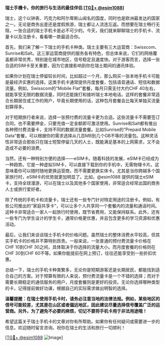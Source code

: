 **瑞士手機卡，你的旅行与生活的最佳伴侣 [[TG💪+ @esim1088](https://t.me/s/esim1088)]**

瑞士，这个以钟表、巧克力和阿尔卑斯山闻名的国度，同时也是欧洲最发达的国家之一。无论是商务出差还是度假旅游，瑞士都让人流连忘返。而想要在瑞士畅行无阻，一张合适的瑞士手机卡是必不可少的。今天，我们就来聊聊瑞士的手机卡、流量卡以及注册卡，看看哪一款最适合你。

首先，我们来了解一下瑞士的手机卡种类。瑞士主要有三大运营商：Swisscom、Sunrise和Salt。这三家运营商提供的服务各有特色，但总体来说，它们的网络覆盖都非常优秀，特别是在城市地区，信号稳定且速度快。对于游客而言，选择一张合适的SIM卡至关重要，因为它直接影响到你在瑞士期间的通讯体验。

如果你计划在瑞士停留较长时间，比如超过一个月，那么购买一张本地手机卡可能是最经济实惠的选择。这类手机卡通常提供月度套餐，包括语音通话、短信和数据流量。例如，Swisscom的“Mobile Flat”套餐，每月只需支付大约CHF 40左右，就能享受无限的数据流量，同时还能拨打和接听瑞士本地电话。这样的套餐非常适合长期居住或工作的用户，毕竟长期使用的话，这种包月套餐会比每天单独买流量划算得多。

对于短期旅行者来说，选择一张预付费的流量卡更为合适。这些流量卡不需要签订合同，也不需要押金，只要充值一定金额即可激活使用。Sunrise和Salt都有推出各种预付费流量卡，支持不同的数据流量套餐。比如Sunrise的“Prepaid Mobile Data”套餐，可以根据你的需求选择从几百MB到几个GB不等的流量包。这种灵活性非常适合那些只在瑞士短暂停留几天的人士，既能满足基本的上网需求，又不会造成不必要的浪费。

当然，还有一种特别方便的选择——eSIM卡。随着科技的发展，eSIM卡已经成为一种趋势。它是一种虚拟SIM卡，可以直接下载到你的手机中，无需物理卡片。这意味着你可以随时随地更换运营商，而不需要更换实体卡。尤其是当你跨越多个国家旅行时，eSIM卡的优势就更加明显了。比如，@esim1088 提供的瑞士eSIM卡，支持全球漫游，可以在瑞士以及其他多个国家使用，非常适合经常出国的商务人士或旅行爱好者。

除了传统的手机卡和流量卡，瑞士还有一些专门针对特定用途的注册卡。例如，有些公司推出的“家庭共享卡”，可以让多个人共享同一个套餐内的流量和通话时间。这种卡非常适合一家人一起旅行时使用，既节省费用，又能保持联系。此外，还有一些专门为学生设计的学生卡，通常价格更优惠，并且包含更多的学习资源和优惠活动。

最后，让我们来谈谈瑞士手机卡的价格问题。虽然瑞士的整体消费水平较高，但其实手机卡的价格并不算特别昂贵。一般来说，一张普通的预付费流量卡价格在CHF 10到CHF 30之间，具体取决于你选择的流量大小。而月度套餐的价格则在CHF 30到CHF 60不等。如果你能提前在网上预订，往往还能享受到一些折扣优惠。

总结一下，瑞士的手机卡种类繁多，无论你是短期游客还是长期居民，都能找到适合自己的方案。对于预算有限的人来说，预付费流量卡是一个不错的选择；而对于需要长期稳定的通信服务的用户，月度套餐则是更好的投资。无论你选择哪种类型的卡，记得提前做好功课，根据自己的实际需求做出明智的选择。

**温馨提醒：在瑞士使用手机卡时，请务必注意当地的法律法规。例如，某些地区的信号可能较差，尤其是在山区或者偏远地区，因此建议尽量选择信号覆盖广泛的运营商。另外，为了避免不必要的麻烦，切记不要将手机卡用于非法用途哦！**

希望这篇关于瑞士手机卡的文章对你有所帮助。如果你有任何疑问或需要进一步的信息，欢迎随时留言咨询。祝你在瑞士的生活和旅行一切顺利！

[[TG💪+ @esim1088](https://t.me/s/esim1088) ![Image](https://i.postimg.cc/4NQfJmqS/Snipaste-2025-05-13-00-14-12.png)]